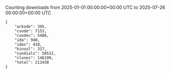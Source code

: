 
Counting downloads from 2025-01-01 00:00:00+00:00 UTC to 2025-07-26 00:00:00+00:00 UTC

```
{
    "arkode": 395,
    "cvode": 7153,
    "cvodes": 5486,
    "ida": 948,
    "idas": 418,
    "kinsol": 317,
    "sundials": 50522,
    "clones": 146199,
    "total": 211438
}
```
